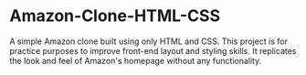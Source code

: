 # Amazon-Clone-HTML-CSS
A simple Amazon clone built using only HTML and CSS. 
This project is for practice purposes to improve front-end layout and styling skills.
It replicates the look and feel of Amazon's homepage without any functionality.
